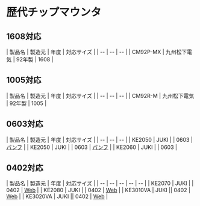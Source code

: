 # 歴代チップマウンタ


## 1608対応
| 製品名 | 製造元 | 年度 | 対応サイズ |
| -- | -- | -- |
| CM92P-MX | 九州松下電気 | 92年製 | 1608 |

## 1005対応
| 製品名 | 製造元 | 年度 | 対応サイズ |
| -- | -- | -- |
| CM92R-M | 九州松下電気 | 92年製 | 1005 |

## 0603対応
| 製品名 | 製造元 | 年度 | 対応サイズ |
| -- | -- | -- |
| KE2050 | JUKI | | 0603 | [パンフ](http://www.juki.co.jp/smt/dl/gltc/ke_205060.pdf) |
| KE2050 | JUKI | | 0603 | [パンフ](http://www.juki.co.jp/smt/dl/gltc/ke_205060.pdf) |
| KE2060 | JUKI | | 0603 |

## 0402対応

| 製品名 | 製造元 | 年度 | 対応サイズ |
| -- | -- | -- | -- | -- |
| KE2070 | JUKI | | 0402 | [Web](http://www.juki.co.jp/smt/introduce/products/ke2070.html) |
| KE2080 | JUKI | | 0402 | [Web](http://www.juki.co.jp/smt/introduce/products/ke2080.html) |
| KE3010VA | JUKI || 0402 | [Web](http://www.juki.co.jp/smt/introduce/products/ke3010a.html) |
| KE3020VA | JUKI || 0402 | [Web](http://www.juki.co.jp/smt/introduce/products/ke3020va.html) |
